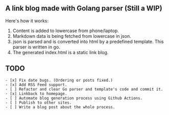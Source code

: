 ## A link blog made with Golang parser (Still a WIP)       
       
Here's how it works:

1. Content is added to lowercase from phone/laptop.
2. Markdown data is being fetched from lowercase in json.
3. json is parsed and is converted into html by a predefined template. This parser is written in go.
4. The generated index.html is a static link blog.


## TODO

    - [x] Fix date bugs. (Ordering or posts fixed.)
    - [x] Add RSS Feed support.
    - [ ] Refactor and clear Go parser and template's code and commit it.
    - [x] Linkback to homepage.
    - [ ] Automate blog generation process using Github Actions.
    - [ ] Publish to other sites.
    - [ ] Write a blog post about the whole process.
